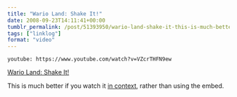 ```yaml
---
title: "Wario Land: Shake It!"
date: 2008-09-23T14:11:41+00:00
tumblr_permalink: /post/51393950/wario-land-shake-it-this-is-much-better-if-you
tags: ["linklog"]
format: "video"
---
```


`youtube: https://www.youtube.com/watch?v=VZcrTHFN9ew`

[Wario Land: Shake It!][1]

This is much better if you watch it [in context][2], rather than using the embed.

[1]: https://www.youtube.com/watch?v=VZcrTHFN9ew
[2]: http://www.youtube.com/experiencewii
